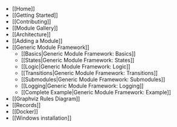 - [[Home]]
- [[Getting Started]]
- [[Contributing]]
- [[Module Gallery]]
- [[Architecture]]
- [[Adding a Module]]
- [[Generic Module Framework]]
  - [[Basics|Generic Module Framework: Basics]]
  - [[States|Generic Module Framework: States]]
  - [[Logic|Generic Module Framework: Logic]]
  - [[Transitions|Generic Module Framework: Transitions]]
  - [[Submodules|Generic Module Framework: Submodules]]
  - [[Logging|Generic Module Framework: Logging]]
  - [[Complete Example|Generic Module Framework: Example]]
- [[Graphviz Rules Diagram]]
- [[Records]]
- [[Docker]]
- [[Windows installation]]

